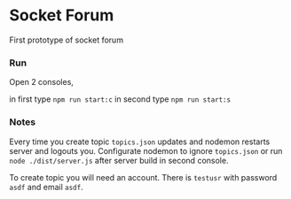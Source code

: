 # Socket Forum

First prototype of socket forum

### Run

Open 2 consoles,

in first type `npm run start:c`
in second type `npm run start:s`

### Notes
Every time you create topic `topics.json` updates and nodemon restarts server and logouts you.
Configurate nodemon to ignore `topics.json` or run `node ./dist/server.js` after server build in second console.

To create topic you will need an account. There is `testusr` with password `asdf` and email `asdf`.